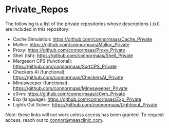 # Private_Repos
The following is a list of the private repositories whose descriptions (.txt) are included in this repository:
- Cache Simulation: https://github.com/connormaas/Cache_Private
- Malloc: https://github.com/connormaas/Malloc_Private
- Proxy: https://github.com/connormaas/Proxy_Private
- Shell (tsh): https://github.com/connormaas/Shell_Private
- Mergesort CPS (functional): https://github.com/connormaas/SortCPS_Private
- Checkers AI (functional): https://github.com/connormaas/CheckersAI_Private
- Minesweeper (functional): https://github.com/connormaas/Minesweeper_Private
- c0vm: https://github.com/connormaas/c0vm_Private
- Exp (language): https://github.com/connormaas/Exp_Private
- Lights Out Solver: https://github.com/connormaas/Lightsout_Private

Note: these links will not work unless access has been granted. To request access, reach out to connor@maasclinic.com.

